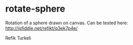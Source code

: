 rotate-sphere
=============

Rotation of a sphere drawn on canvas.
Can be tested here: http://jsfiddle.net/refikt/q3ek7p4e/

Refik Turkeli
